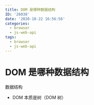```yaml
---
title: DOM 是哪种数据结构
ID: '26038'
date: '2020-10-22 16:56:56'
categories:
  - browser
  - js-web-api
tags:
  - browser
  - js-web-api
---
```


# DOM 是哪种数据结构

数据结构

- DOM 本质是树（DOM 树）
 
 
 
 
 
